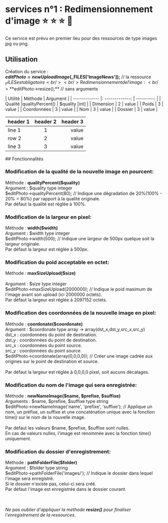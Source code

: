 # services n°1 : Redimensionnement d'image  :star: :star: :star: :milky_way:

Ce service est prévu en premier lieu pour des ressources de type images jpg ou png.

## Utilisation

Création du service :<br/>
**$editPhoto = new UploadImage($_FILES['ImageNews']);** // la ressource $_FILES est obligatoire<br/>
<br/>
Redimensionnement de l'image :<br/>
**$editPhoto->resize();** // sans arguments<br/>

| Utilité       |     Méthode     |   Argument |
| ------------- |: -------------: | ---------: |
| Qualité       |qualityPercent() | $quality [int] |
| Dimension     |        2        |      value |
| Poids         |        3        |      value |
| Coordonnées   |        3        |      value |
| Nom           |        3        |      value |
| Dossier       |        3        |      value |
<table>
    <thead>
        <tr>
            <th>header 1</th>
            <th align="center">header 2</th>
            <th align="right">header 3</th>
        </tr>
    </thead>
    <tbody>
        <tr>
            <td>line 1</td>
            <td align="center">1</td>
            <td align="right">value</td>
        </tr>
        <tr>
            <td>row 2</td>
            <td align="center">2</td>
            <td align="right">value</td>
        </tr>
        <tr>
            <td>line 3</td>
            <td align="center">3</td>
            <td align="right">value</td>
        </tr>
    </tbody>
</table>
## Fonctionnalités

### Modification de la qualité de la nouvelle image en pourcent:
Méthode : **qualityPercent($quality)**<br/>
Argument : $quality type integer<br/>
$editPhoto->qualityPercent(80); // Indique une dégradation de 20%(100% - 20% = 80%) par rapport à la qualité originale.<br/>
Par défaut la qualité est réglée à 100%.<br/>

### Modification de la largeur en pixel:
Méthode : **width($width)**   <br/>
Argument : $width type integer   <br/>
$editPhoto->width(500); // Indique une largeur de 500px quelque soit la largeur originale.  <br/> 
Par défaut la largeur est réglée à 500px.   <br/>

### Modification du poid acceptable en octet:
Méthode : **maxSizeUpload($size)**<br/>   
Argument : $size type integer  <br/> 
$editPhoto->maxSizeUpload(2000000); // Indique le poid maximum de l'image avant son upload (ici 2000000 octets).  <br/> 
Par défaut la largeur est réglée à 2097152 octets.  <br/> 

### Modification des coordonnées de la nouvelle image en pixel:
Méthode : **coordonate($coordonate)**   <br/>
Argument : $coordonate type array -> array(dst_x,dst_y,src_x,src_y) <br/>
dst_x : coordonnées du point de destination.  <br/>
dst_y : coordonnées du point de destination.  <br/>
src_x : coordonnées du point source.  <br/>
src_y : coordonnées du point source.   <br/>
$editPhoto->coordonate(array(0,0,0,0)); // Créer une image cadrée aux origines sur le point de destination et source. <br/>  
Par défaut la largeur est réglée à 0,0,0,0 pixel, soit aucuns décalages. <br/>

### Modification du nom de l'image qui sera enregistrée:
Méthode : **newNameImage($name, $prefixe, $suffixe)**  <br/> 
Arguments : $name, $prefixe, $suffixe type string  <br/> 
$editPhoto->newNameImage('name', 'prefixe', 'suffixe'); // Applique un nom, un préfixe, un suffixe et une concaténation unique    avec la fonction time() sur le nom de la nouvelle image.   <br/>  
Par défaut les valeurs $name, $prefixe, $suffixe sont nulles.  <br/>
En cas de valeurs nulles, l'image est renommée avec la fonction time() uniquement. <br/> 

### Modification du dossier d'enregistrement:
Méthode : **pathFolderFile($folder)**  <br/>
Argument : $folder type string <br/> 
$editPhoto->pathFolderFile('images/'); // Indique le dossier dans lequel l'image sera enregistré.  <br/> 
Si le dossier n'existe pas, celui-ci sera créé.  <br/>
Par défaut l'image est enregistrée dans le dossier courant.  <br/>
   
<br/><br/>
*Ne pas oublier d'appliquer la méthode **resize()** pour finaliser l'enregistrement de la ressources.* <br/>
